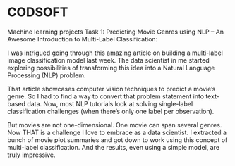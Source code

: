 # CODSOFT
Machine learning projects
Task 1:
Predicting Movie Genres using NLP – An Awesome Introduction to Multi-Label Classification:

I was intrigued going through this amazing article on building a multi-label image classification model last week. The data scientist in me started exploring possibilities of transforming this idea into a Natural Language Processing (NLP) problem.

That article showcases computer vision techniques to predict a movie’s genre. So I had to find a way to convert that problem statement into text-based data. Now, most NLP tutorials look at solving single-label classification challenges (when there’s only one label per observation).

But movies are not one-dimensional. One movie can span several genres. Now THAT is a challenge I love to embrace as a data scientist. I extracted a bunch of movie plot summaries and got down to work using this concept of multi-label classification. And the results, even using a simple model, are truly impressive.







 

